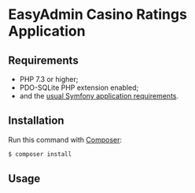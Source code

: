 EasyAdmin Casino Ratings Application
==========================

Requirements
------------

  * PHP 7.3 or higher;
  * PDO-SQLite PHP extension enabled;
  * and the [usual Symfony application requirements][2].

Installation
------------

Run this command with [Composer][4]:

```bash
$ composer install
```

Usage
-----


[1]: https://github.com/EasyCorp/EasyAdminBundle/
[2]: https://symfony.com
[3]: https://getcomposer.org/
[4]: https://symfony.com/download
